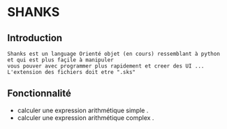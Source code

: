 # SHANKS

## Introduction
 
    Shanks est un language Orienté objet (en cours) ressemblant à python et qui est plus façile à manipuler
    vous pouver avec programmer plus rapidement et creer des UI ...
    L'extension des fichiers doit etre ".sks"
## Fonctionnalité

- calculer une expression arithmétique simple .
- calculer une expression arithmétique complex .

